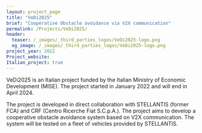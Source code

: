 ```yaml
---
layout: project_page
title: "VeDi2025"
brief: "Cooperative Obstacle avoidance via V2X communication"
permalink: /Projects/VeDi2025/ 
header:
  teaser: /_images/_third_parties_logos/VeDi2025-logo.png
  og_image: /_images/_third_parties_logos/VeDi2025-logo.png
project_year: 2022
Project_website: 
Italian_project: true
---
```


VeDi2025 is an Italian project funded by the Italian Ministry of Economic Development (MISE). The project started in January 2022 and will end in April 2024.

The project is developed in direct collaboration with STELLANTIS (former FCA) and CRF (Centro Ricerche Fiat S.C.p.A.). The project aims to develop a cooperative obstacle avoidance system based on V2X communication. The system will be tested on a fleet of vehicles provided by STELLANTIS.
